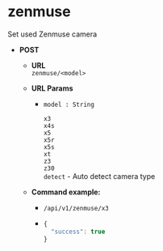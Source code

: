 zenmuse
=====
Set used Zenmuse camera

* **POST**

  * **URL**  
    `zenmuse/<model>`
    
  * **URL Params**  
    * `model : String` 
  
      `x3`  
      `x4s`  
      `x5`  
      `x5r`  
      `x5s`  
      `xt`  
      `z3`  
      `z30`  
      `detect` - Auto detect camera type  
      
  * **Command example:**
    * `/api/v1/zenmuse/x3`
    * ```javascript
      {
        "success": true
      }
      ```

